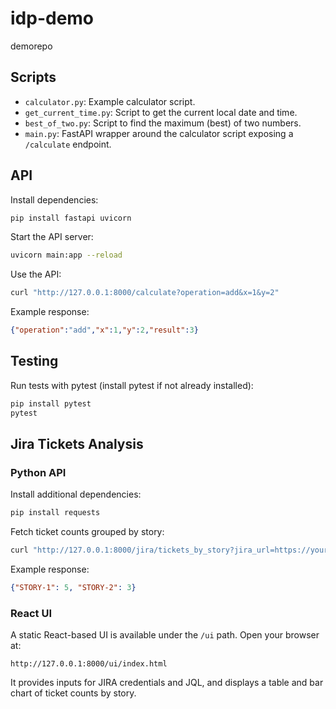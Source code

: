 # idp-demo
demorepo

## Scripts

- `calculator.py`: Example calculator script.
- `get_current_time.py`: Script to get the current local date and time.
- `best_of_two.py`: Script to find the maximum (best) of two numbers.
- `main.py`: FastAPI wrapper around the calculator script exposing a `/calculate` endpoint.

## API

Install dependencies:

```bash
pip install fastapi uvicorn
```

Start the API server:

```bash
uvicorn main:app --reload
```

Use the API:

```bash
curl "http://127.0.0.1:8000/calculate?operation=add&x=1&y=2"
```

Example response:

```json
{"operation":"add","x":1,"y":2,"result":3}
```

## Testing

Run tests with pytest (install pytest if not already installed):

```bash
pip install pytest
pytest
```

## Jira Tickets Analysis

### Python API

Install additional dependencies:

```bash
pip install requests
```

Fetch ticket counts grouped by story:

```bash
curl "http://127.0.0.1:8000/jira/tickets_by_story?jira_url=https://your-domain.atlassian.net&jql=project=PROJ&username=you@example.com&api_token=API_TOKEN"
```

Example response:

```json
{"STORY-1": 5, "STORY-2": 3}
```

### React UI

A static React-based UI is available under the `/ui` path. Open your browser at:

```
http://127.0.0.1:8000/ui/index.html
```

It provides inputs for JIRA credentials and JQL, and displays a table and bar chart of ticket counts by story.

